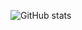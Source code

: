 ![GitHub stats](https://github-readme-stats-gray-six-28.vercel.app/api?username=kennyhml&show_icons=true&theme=gruvbox)
